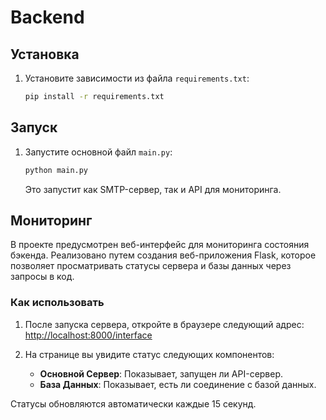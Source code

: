 # Backend

## Установка

1.  Установите зависимости из файла `requirements.txt`:
    ```bash
    pip install -r requirements.txt
    ```

## Запуск

1.  Запустите основной файл `main.py`:
    ```bash
    python main.py
    ```

    Это запустит как SMTP-сервер, так и API для мониторинга.

## Мониторинг

В проекте предусмотрен веб-интерфейс для мониторинга состояния бэкенда.
Реализовано путем создания веб-приложения Flask, которое позволяет просматривать статусы сервера и базы данных через
запросы в код.

### Как использовать

1.  После запуска сервера, откройте в браузере следующий адрес:
    [http://localhost:8000/interface](http://localhost:8000/interface)

2.  На странице вы увидите статус следующих компонентов:
    *   **Основной Сервер**: Показывает, запущен ли API-сервер.
    *   **База Данных**: Показывает, есть ли соединение с базой данных.

Статусы обновляются автоматически каждые 15 секунд.
